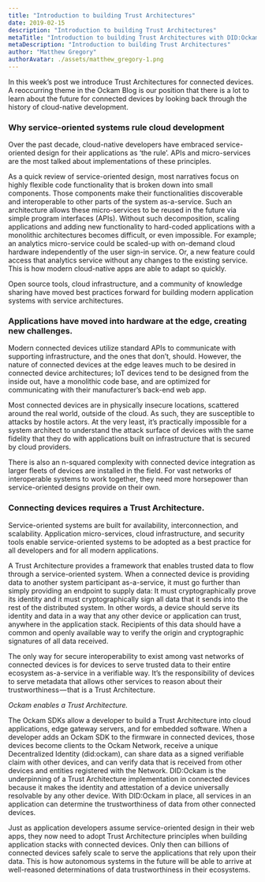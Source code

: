 ```yaml
---
title: "Introduction to building Trust Architectures"
date: 2019-02-15
description: "Introduction to building Trust Architectures"
metaTitle: "Introduction to building Trust Architectures with DID:Ockam"
metaDescription: "Introduction to building Trust Architectures"
author: "Matthew Gregory"
authorAvatar: ./assets/matthew_gregory-1.png
---
```

In this week’s post we introduce Trust Architectures for connected devices. A reoccurring theme in the Ockam Blog is our position that there is a lot to learn about the future for connected devices by looking back through the history of cloud-native development.

### Why service-oriented systems rule cloud development
Over the past decade, cloud-native developers have embraced service-oriented design for their applications as ‘the rule’. APIs and micro-services are the most talked about implementations of these principles.

As a quick review of service-oriented design, most narratives focus on highly flexible code functionality that is broken down into small components. Those components make their functionalities discoverable and interoperable to other parts of the system as-a-service. Such an architecture allows these micro-services to be reused in the future via simple program interfaces (APIs). Without such decomposition, scaling applications and adding new functionality to hard-coded applications with a monolithic architectures becomes difficult, or even impossible. For example; an analytics micro-service could be scaled-up with on-demand cloud hardware independently of the user sign-in service. Or, a new feature could access that analytics service without any changes to the existing service. This is how modern cloud-native apps are able to adapt so quickly.

Open source tools, cloud infrastructure, and a community of knowledge sharing have moved best practices forward for building modern application systems with service architectures.

### Applications have moved into hardware at the edge, creating new challenges.

Modern connected devices utilize standard APIs to communicate with supporting infrastructure, and the ones that don’t, should. However, the nature of connected devices at the edge leaves much to be desired in connected device architectures; IoT devices tend to be designed from the inside out, have a monolithic code base, and are optimized for communicating with their manufacturer’s back-end web app.

Most connected devices are in physically insecure locations, scattered around the real world, outside of the cloud. As such, they are susceptible to attacks by hostile actors. At the very least, it’s practically impossible for a system architect to understand the attack surface of devices with the same fidelity that they do with applications built on infrastructure that is secured by cloud providers.

There is also an n-squared complexity with connected device integration as larger fleets of devices are installed in the field. For vast networks of interoperable systems to work together, they need more horsepower than service-oriented designs provide on their own.

### Connecting devices requires a Trust Architecture.

Service-oriented systems are built for availability, interconnection, and scalability. Application micro-services, cloud infrastructure, and security tools enable service-oriented systems to be adopted as a best practice for all developers and for all modern applications.

A Trust Architecture provides a framework that enables trusted data to flow through a service-oriented system. When a connected device is providing data to another system participant as-a-service, it must go further than simply providing an endpoint to supply data: It must cryptographically prove its identity and it must cryptographically sign all data that it sends into the rest of the distributed system. In other words, a device should serve its identity and data in a way that any other device or application can trust, anywhere in the application stack. Recipients of this data should have a common and openly available way to verify the origin and cryptographic signatures of all data received.

The only way for secure interoperability to exist among vast networks of connected devices is for devices to serve trusted data to their entire ecosystem as-a-service in a verifiable way. It’s the responsibility of devices to serve metadata that allows other services to reason about their trustworthiness — that is a Trust Architecture.

*Ockam enables a Trust Architecture.*

The Ockam SDKs allow a developer to build a Trust Architecture into cloud applications, edge gateway servers, and for embedded software. When a developer adds an Ockam SDK to the firmware in connected devices, those devices become clients to the Ockam Network, receive a unique Decentralized Identity (did:ockam), can share data as a signed verifiable claim with other devices, and can verify data that is received from other devices and entities registered with the Network. DID:Ockam is the underpinning of a Trust Architecture implementation in connected devices because it makes the identity and attestation of a device universally resolvable by any other device. With DID:Ockam in place, all services in an application can determine the trustworthiness of data from other connected devices.

Just as application developers assume service-oriented design in their web apps, they now need to adopt Trust Architecture principles when building application stacks with connected devices. Only then can billions of connected devices safely scale to serve the applications that rely upon their data. This is how autonomous systems in the future will be able to arrive at well-reasoned determinations of data trustworthiness in their ecosystems.
